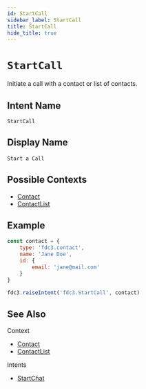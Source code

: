 ```yaml
---
id: StartCall
sidebar_label: StartCall
title: StartCall
hide_title: true
---
```

# `StartCall`

Initiate a call with a contact or list of contacts.

## Intent Name

`StartCall`

## Display Name

`Start a Call`

## Possible Contexts

* [Contact](../../context/ref/Contact)
* [ContactList](../../context/ref/ContactList)

## Example

```js
const contact = {
    type: 'fdc3.contact',
    name: 'Jane Doe',
    id: {
        email: 'jane@mail.com'
    }
}

fdc3.raiseIntent('fdc3.StartCall', contact)
```

## See Also

Context
- [Contact](../../context/ref/Contact)
- [ContactList](../../context/ref/ContactList)

Intents
- [StartChat](StartChat)